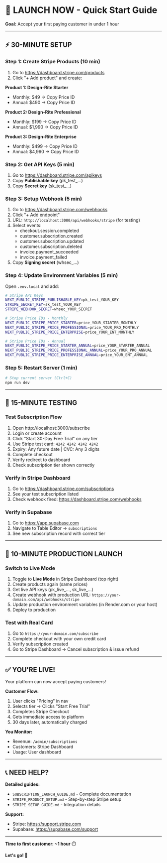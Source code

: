 # 🚀 LAUNCH NOW - Quick Start Guide

**Goal:** Accept your first paying customer in under 1 hour

---

## ⚡ **30-MINUTE SETUP**

### **Step 1: Create Stripe Products** (10 min)

1. Go to https://dashboard.stripe.com/products
2. Click "+ Add product" and create:

**Product 1: Design-Rite Starter**
- Monthly: $49 → Copy Price ID
- Annual: $490 → Copy Price ID

**Product 2: Design-Rite Professional**
- Monthly: $199 → Copy Price ID
- Annual: $1,990 → Copy Price ID

**Product 3: Design-Rite Enterprise**
- Monthly: $499 → Copy Price ID
- Annual: $4,990 → Copy Price ID

### **Step 2: Get API Keys** (5 min)

1. Go to https://dashboard.stripe.com/apikeys
2. Copy **Publishable key** (pk_test_...)
3. Copy **Secret key** (sk_test_...)

### **Step 3: Setup Webhook** (5 min)

1. Go to https://dashboard.stripe.com/webhooks
2. Click "+ Add endpoint"
3. URL: `http://localhost:3000/api/webhooks/stripe` (for testing)
4. Select events:
   - checkout.session.completed
   - customer.subscription.created
   - customer.subscription.updated
   - customer.subscription.deleted
   - invoice.payment_succeeded
   - invoice.payment_failed
5. Copy **Signing secret** (whsec_...)

### **Step 4: Update Environment Variables** (5 min)

Open `.env.local` and add:

```bash
# Stripe API Keys
NEXT_PUBLIC_STRIPE_PUBLISHABLE_KEY=pk_test_YOUR_KEY
STRIPE_SECRET_KEY=sk_test_YOUR_KEY
STRIPE_WEBHOOK_SECRET=whsec_YOUR_SECRET

# Stripe Price IDs - Monthly
NEXT_PUBLIC_STRIPE_PRICE_STARTER=price_YOUR_STARTER_MONTHLY
NEXT_PUBLIC_STRIPE_PRICE_PROFESSIONAL=price_YOUR_PRO_MONTHLY
NEXT_PUBLIC_STRIPE_PRICE_ENTERPRISE=price_YOUR_ENT_MONTHLY

# Stripe Price IDs - Annual
NEXT_PUBLIC_STRIPE_PRICE_STARTER_ANNUAL=price_YOUR_STARTER_ANNUAL
NEXT_PUBLIC_STRIPE_PRICE_PROFESSIONAL_ANNUAL=price_YOUR_PRO_ANNUAL
NEXT_PUBLIC_STRIPE_PRICE_ENTERPRISE_ANNUAL=price_YOUR_ENT_ANNUAL
```

### **Step 5: Restart Server** (1 min)

```bash
# Stop current server (Ctrl+C)
npm run dev
```

---

## 🧪 **15-MINUTE TESTING**

### **Test Subscription Flow**

1. Open http://localhost:3000/subscribe
2. Login or create account
3. Click "Start 30-Day Free Trial" on any tier
4. Use Stripe test card: `4242 4242 4242 4242`
5. Expiry: Any future date | CVC: Any 3 digits
6. Complete checkout
7. Verify redirect to dashboard
8. Check subscription tier shown correctly

### **Verify in Stripe Dashboard**

1. Go to https://dashboard.stripe.com/subscriptions
2. See your test subscription listed
3. Check webhook fired: https://dashboard.stripe.com/webhooks

### **Verify in Supabase**

1. Go to https://app.supabase.com
2. Navigate to Table Editor → `subscriptions`
3. See new subscription record with correct tier

---

## 🚀 **10-MINUTE PRODUCTION LAUNCH**

### **Switch to Live Mode**

1. Toggle to **Live Mode** in Stripe Dashboard (top right)
2. Create products again (same prices)
3. Get live API keys (pk_live_..., sk_live_...)
4. Create webhook with production URL: `https://your-domain.com/api/webhooks/stripe`
5. Update production environment variables (in Render.com or your host)
6. Deploy to production

### **Test with Real Card**

1. Go to `https://your-domain.com/subscribe`
2. Complete checkout with your own credit card
3. Verify subscription created
4. Go to Stripe Dashboard → Cancel subscription & issue refund

---

## ✅ **YOU'RE LIVE!**

Your platform can now accept paying customers!

**Customer Flow:**
1. User clicks "Pricing" in nav
2. Selects tier → Clicks "Start Free Trial"
3. Completes Stripe Checkout
4. Gets immediate access to platform
5. 30 days later, automatically charged

**You Monitor:**
- Revenue: `/admin/subscriptions`
- Customers: Stripe Dashboard
- Usage: User dashboard

---

## 📞 **NEED HELP?**

**Detailed guides:**
- `SUBSCRIPTION_LAUNCH_GUIDE.md` - Complete documentation
- `STRIPE_PRODUCT_SETUP.md` - Step-by-step Stripe setup
- `STRIPE_SETUP_GUIDE.md` - Integration details

**Support:**
- Stripe: https://support.stripe.com
- Supabase: https://supabase.com/support

---

**Time to first customer: ~1 hour** ⏱️

**Let's go! 🚀**
